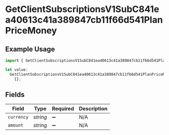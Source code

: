 # GetClientSubscriptionsV1SubC841ea40613c41a389847cb11f66d541PlanPriceMoney

## Example Usage

```typescript
import { GetClientSubscriptionsV1SubC841ea40613c41a389847cb11f66d541PlanPriceMoney } from "@dhaba/safepay-ts/models/operations";

let value:
  GetClientSubscriptionsV1SubC841ea40613c41a389847cb11f66d541PlanPriceMoney =
    {};
```

## Fields

| Field              | Type               | Required           | Description        |
| ------------------ | ------------------ | ------------------ | ------------------ |
| `currency`         | *string*           | :heavy_minus_sign: | N/A                |
| `amount`           | *string*           | :heavy_minus_sign: | N/A                |